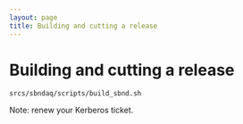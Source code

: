 ```yaml
---
layout: page
title: Building and cutting a release
---
```




Building and cutting a release
================================================================================

    srcs/sbndaq/scripts/build_sbnd.sh

Note: renew your Kerberos ticket.
